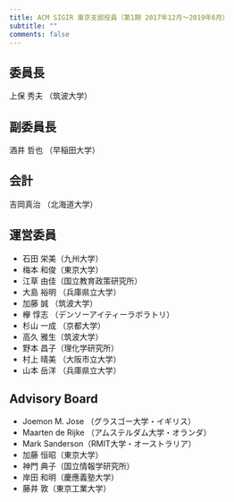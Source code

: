 ```yaml
---
title: ACM SIGIR 東京支部役員（第1期 2017年12月〜2019年6月）
subtitle: ""
comments: false
---
```


## 委員長

上保 秀夫 （筑波大学）

## 副委員長

酒井 哲也 （早稲田大学）

## 会計

吉岡真治 （北海道大学）

## 運営委員

- 石田 栄美（九州大学）
- 梅本 和俊（東京大学）
- 江草 由佳（国立教育政策研究所）
- 大島 裕明 （兵庫県立大学）
- 加藤 誠 （筑波大学）
- 欅 惇志 （デンソーアイティーラボラトリ）
- 杉山 一成 （京都大学）
- 高久 雅生（筑波大学）
- 野本 昌子（理化学研究所）
- 村上 晴美 （大阪市立大学）
- 山本 岳洋 （兵庫県立大学）

## Advisory Board

- Joemon M. Jose （グラスゴー大学・イギリス）
- Maarten de Rijke （アムステルダム大学・オランダ）
- Mark Sanderson（RMIT大学・オーストラリア）
- 加藤 恒昭（東京大学）
- 神門 典子（国立情報学研究所）
- 岸田 和明（慶應義塾大学）
- 藤井 敦（東京工業大学）
